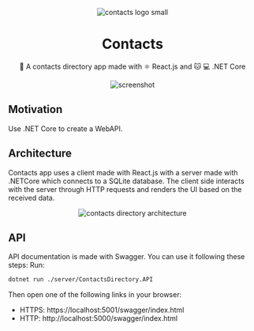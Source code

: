 <p align="center">  
  <img 
    src="https://raw.githubusercontent.com/gitpullsh/contacts/master/docs/contacts-logo-small.png" 
    alt="contacts logo small"
  />
  <h1 align="center">Contacts</h1>
  <p align="center">📘 A contacts directory app made with ⚛ React.js and 🐱 💻 .NET Core</p>
</p>
<p align="center">  
  <img
    src="https://raw.githubusercontent.com/gitpullsh/contacts/master/docs/screenshot.png" 
    alt="screenshot"
  />
</p>

## Motivation
Use .NET Core to create a WebAPI.

## Architecture
Contacts app uses a client made with React.js with a server made with .NETCore which connects to a SQLite database.
The client side interacts with the server through HTTP requests and renders the UI based on the received data.

<p align="center">  
  <img
    src="https://raw.githubusercontent.com/gitpullsh/contacts/master/docs/architecture_%20diagram.png" 
    alt="contacts directory architecture"
  />
</p>

## API
API documentation is made with Swagger. You can use it following these steps:
Run:
```bash
dotnet run ./server/ContactsDirectory.API
```
Then open one of the following links in your browser:
- HTTPS: https://localhost:5001/swagger/index.html
- HTTP: http://localhost:5000/swagger/index.html
